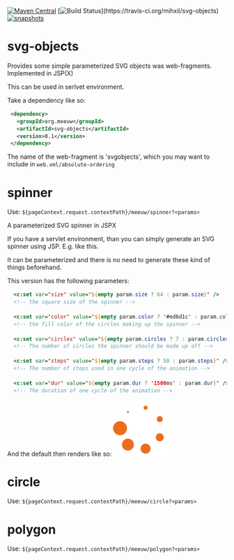  [![Maven Central](https://img.shields.io/maven-central/v/org.meeuw/svg-objects.svg?label=Maven%20Central)](https://search.maven.org/search?q=g:%22org.meeuw%22%20AND%20a:%22svg-objects%22)
[![Build Status](https://travis-ci.org/mihxil/svg-objects.svg?)](https://travis-ci.org/mihxil/svg-objects)
[![snapshots](https://img.shields.io/nexus/s/https/oss.sonatype.org/org.meeuw/svg-objects.svg)](https://oss.sonatype.org/content/repositories/staging/org/meeuw/svg-objects/)
# svg-objects

Provides some simple parameterized SVG objects was web-fragments. Implemented in JSP(X)

This can be used in serlvet environment.

Take a dependency like so:
```xml
 <dependency>
   <groupId>org.meeuw</groupId>
   <artifactId>svg-objects</artifactId>
   <version>0.1</version>
 </dependency>
```
The name of the web-fragment is 'svgobjects', which you may want to include in `web.xml/absolute-ordering`

# spinner

Use:  `${pageContext.request.contextPath}/meeuw/spinner?<params>`

A parameterized SVG spinner in JSPX

If you have a servlet environment, than you can simply generate an SVG spinner using JSP. E.g. like this.

It can be parameterized and there is no need to generate these kind of things beforehand.

This version has the following parameters:
```jsp
  <c:set var="size" value="${empty param.size ? 64 : param.size}" />
  <!-- the square size of the spinner -->

  <c:set var="color" value="${empty param.color ? '#ed6d1c' : param.color}" />
  <!-- the fill color of the circles making up the spinner -->

  <c:set var="circles" value="${empty param.circles ? 7 : param.circles}" />
  <!-- The number of circles the spinner should be made up off -->

  <c:set var="steps" value="${empty param.steps ? 50 : param.steps}" />
  <!-- The number of steps used in one cycle of the animation -->

  <c:set var="dur" value="${empty param.dur ? '1500ms' : param.dur}" />
  <!-- The duration of one cycle of the animation -->
```
And the default then renders like so:
<img src="./spinner.svg">

# circle

Use:  `${pageContext.request.contextPath}/meeuw/circle?<params>`


# polygon

Use:  `${pageContext.request.contextPath}/meeuw/polygon?<params>`

